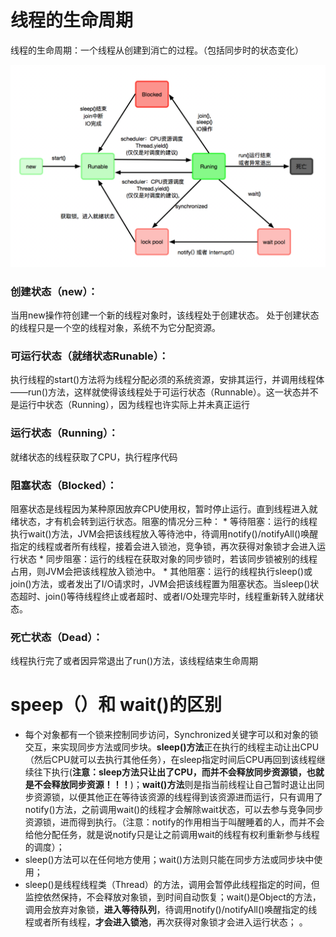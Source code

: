 # 线程的生命周期
线程的生命周期：一个线程从创建到消亡的过程。（包括同步时的状态变化）

![](/assets/threadlifecycle.png)

### 创建状态（new）：
当用new操作符创建一个新的线程对象时，该线程处于创建状态。
处于创建状态的线程只是一个空的线程对象，系统不为它分配资源。

### 可运行状态（就绪状态Runable）：
执行线程的start()方法将为线程分配必须的系统资源，安排其运行，并调用线程体——run()方法，这样就使得该线程处于可运行状态（Runnable）。这一状态并不是运行中状态（Running），因为线程也许实际上并未真正运行

### 运行状态（Running）：
就绪状态的线程获取了CPU，执行程序代码

### 阻塞状态（Blocked）：
阻塞状态是线程因为某种原因放弃CPU使用权，暂时停止运行。直到线程进入就绪状态，才有机会转到运行状态。阻塞的情况分三种：
    * 等待阻塞：运行的线程执行wait()方法，JVM会把该线程放入等待池中，待调用notify()/notifyAll()唤醒指定的线程或者所有线程，接着会进入锁池，竞争锁，再次获得对象锁才会进入运行状态
    * 同步阻塞：运行的线程在获取对象的同步锁时，若该同步锁被别的线程占用，则JVM会把该线程放入锁池中。
    * 其他阻塞：运行的线程执行sleep()或join()方法，或者发出了I/O请求时，JVM会把该线程置为阻塞状态。当sleep()状态超时、join()等待线程终止或者超时、或者I/O处理完毕时，线程重新转入就绪状态。
    
### 死亡状态（Dead）：
线程执行完了或者因异常退出了run()方法，该线程结束生命周期

# speep（）和 wait()的区别

* 每个对象都有一个锁来控制同步访问，Synchronized关键字可以和对象的锁交互，来实现同步方法或同步块。**sleep()方法**正在执行的线程主动让出CPU（然后CPU就可以去执行其他任务），在sleep指定时间后CPU再回到该线程继续往下执行(**注意：sleep方法只让出了CPU，而并不会释放同步资源锁，也就是不会释放同步资源！！！**)；**wait()方法**则是指当前线程让自己暂时退让出同步资源锁，以便其他正在等待该资源的线程得到该资源进而运行，只有调用了notify()方法，之前调用wait()的线程才会解除wait状态，可以去参与竞争同步资源锁，进而得到执行。（注意：notify的作用相当于叫醒睡着的人，而并不会给他分配任务，就是说notify只是让之前调用wait的线程有权利重新参与线程的调度）；
* sleep()方法可以在任何地方使用；wait()方法则只能在同步方法或同步块中使用；
* sleep()是线程线程类（Thread）的方法，调用会暂停此线程指定的时间，但监控依然保持，不会释放对象锁，到时间自动恢复；wait()是Object的方法，调用会放弃对象锁，**进入等待队列**，待调用notify()/notifyAll()唤醒指定的线程或者所有线程，**才会进入锁池**，再次获得对象锁才会进入运行状态；
。
